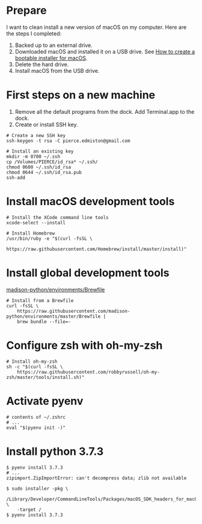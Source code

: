 # Prepare

I want to clean install a new version of macOS on my computer. Here
are the steps I completed:

1. Backed up to an external drive.
1. Downloaded macOS and installed it on a USB drive. See [How to create a bootable installer for macOS](https://support.apple.com/en-us/HT201372).
1. Delete the hard drive.
1. Install macOS from the USB drive.

# First steps on a new machine

[](img/fig1.png)

1. Remove all the default programs from the dock. Add Terminal.app to the dock.
1. Create or install SSH key.

```
# Create a new SSH key
ssh-keygen -t rsa -C pierce.edmiston@gmail.com

# Install an existing key
mkdir -m 0700 ~/.ssh
cp /Volumes/PIERCE/id_rsa* ~/.ssh/
chmod 0600 ~/.ssh/id_rsa
chmod 0644 ~/.ssh/id_rsa.pub
ssh-add
```

# Install macOS development tools

```
# Install the XCode command line tools
xcode-select --install

# Install Homebrew
/usr/bin/ruby -e "$(curl -fsSL \
    https://raw.githubusercontent.com/Homebrew/install/master/install)"
```

# Install global development tools

[madison-python/environments/Brewfile](https://github.com/madison-python/environments/master/Brewfile)

```
# Install from a Brewfile
curl -fsSL \
    https://raw.githubusercontent.com/madison-python/environments/master/Brewfile |
    brew bundle --file=-
```

# Configure zsh with oh-my-zsh

```
# Install oh-my-zsh
sh -c "$(curl -fsSL \
    https://raw.githubusercontent.com/robbyrussell/oh-my-zsh/master/tools/install.sh)"
```

# Activate pyenv

```
# contents of ~/.zshrc
# ...
eval "$(pyenv init -)"
```

# Install python 3.7.3

```
$ pyenv install 3.7.3
# ...
zipimport.ZipImportError: can't decompress data; zlib not available

$ sudo installer -pkg \
    /Library/Developer/CommandLineTools/Packages/macOS_SDK_headers_for_macOS_10.14.pkg \
    -target /
$ pyenv install 3.7.3
```
